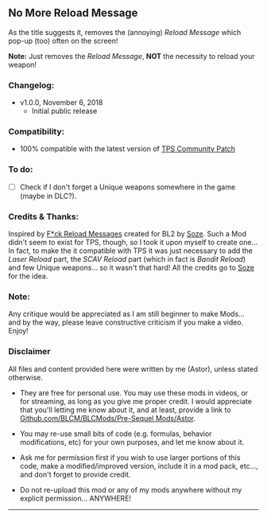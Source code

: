 ## No More Reload Message

As the title suggests it, removes the (annoying) *Reload Message* which pop-up (too) often on the screen!

__Note:__ Just removes the *Reload Message*, **NOT** the necessity to reload your weapon!

### Changelog:
- v1.0.0, November 6, 2018
  - Initial public release
 
### Compatibility:

- 100% compatible with the latest version of [TPS Community Patch](https://github.com/BLCM/BLCMods/tree/master/Pre%20Sequel%20Mods/Community%20Patch)

### To do:

- [ ] Check if I don't forget a Unique weapons somewhere in the game (maybe in DLC?).

### Credits & Thanks:

Inspired by [F*ck Reload Messages](https://github.com/BLCM/BLCMods/blob/af3b2d17629ab3f7f7a5f7bb68b489c5e13b0498/Borderlands%202%20mods/soze/fuckreloadmessages.txt) created for BL2 by [Soze](https://github.com/BLCM/BLCMods/tree/af3b2d17629ab3f7f7a5f7bb68b489c5e13b0498/Borderlands%202%20mods/soze). Such a Mod didn't seem to exist for TPS, though, so I took it upon myself to create one... In fact, to make the it compatible with TPS it was just necessary to add the *Laser Reload* part, the *SCAV Reload* part (which in fact is *Bandit Reload*) and few Unique weapons... so it wasn't that hard! 
All the credits go to [Soze](https://github.com/BLCM/BLCMods/tree/af3b2d17629ab3f7f7a5f7bb68b489c5e13b0498/Borderlands%202%20mods/soze) for the idea. 
  
### Note: 

Any critique would be appreciated as I am still beginner to make Mods... and by the way, please leave constructive criticism if you make a video. 
Enjoy!

### Disclaimer

All files and content provided here were written by me (Astor), unless stated otherwise.

- They are free for personal use. You may use these mods in videos, or for streaming, as long as you give me proper credit. I would appreciate that you'll letting me know about it, and at least, provide a link to [Github.com/BLCM/BLCMods/Pre-Sequel Mods/Astor](https://github.com/BLCM/BLCMods/tree/master/Pre%20Sequel%20Mods/Astor).

- You may re-use small bits of code (e.g. formulas, behavior modifications, etc) for your own purposes, and let me know about it. 

- Ask me for permission first if you wish to use larger portions of this code, make a modified/improved version, include it in a mod pack, etc..., and don't forget to provide credit.

- Do not re-upload this mod or any of my mods anywhere without my explicit permission... ANYWHERE!

* * * * *



